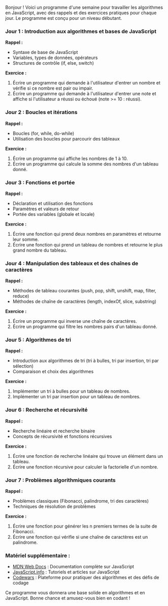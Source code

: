Bonjour ! Voici un programme d'une semaine pour travailler les algorithmes en JavaScript, avec des rappels et des exercices pratiques pour chaque jour. Le programme est conçu pour un niveau débutant.

### Jour 1 : Introduction aux algorithmes et bases de JavaScript

**Rappel :**

- Syntaxe de base de JavaScript
- Variables, types de données, opérateurs
- Structures de contrôle (if, else, switch)

**Exercice :**

1. Écrire un programme qui demande à l'utilisateur d'entrer un nombre et vérifie si ce nombre est pair ou impair.
2. Écrire un programme qui demande à l'utilisateur d'entrer une note et affiche si l'utilisateur a réussi ou échoué (note >= 10 : réussi).

### Jour 2 : Boucles et itérations

**Rappel :**

- Boucles (for, while, do-while)
- Utilisation des boucles pour parcourir des tableaux

**Exercice :**

1. Écrire un programme qui affiche les nombres de 1 à 10.
2. Écrire un programme qui calcule la somme des nombres d'un tableau donné.

### Jour 3 : Fonctions et portée

**Rappel :**

- Déclaration et utilisation des fonctions
- Paramètres et valeurs de retour
- Portée des variables (globale et locale)

**Exercice :**

1. Écrire une fonction qui prend deux nombres en paramètres et retourne leur somme.
2. Écrire une fonction qui prend un tableau de nombres et retourne le plus grand nombre du tableau.

### Jour 4 : Manipulation des tableaux et des chaînes de caractères

**Rappel :**

- Méthodes de tableau courantes (push, pop, shift, unshift, map, filter, reduce)
- Méthodes de chaîne de caractères (length, indexOf, slice, substring)

**Exercice :**

1. Écrire un programme qui inverse une chaîne de caractères.
2. Écrire un programme qui filtre les nombres pairs d'un tableau donné.

### Jour 5 : Algorithmes de tri

**Rappel :**

- Introduction aux algorithmes de tri (tri à bulles, tri par insertion, tri par sélection)
- Comparaison et choix des algorithmes

**Exercice :**

1. Implémenter un tri à bulles pour un tableau de nombres.
2. Implémenter un tri par insertion pour un tableau de nombres.

### Jour 6 : Recherche et récursivité

**Rappel :**

- Recherche linéaire et recherche binaire
- Concepts de récursivité et fonctions récursives

**Exercice :**

1. Écrire une fonction de recherche linéaire qui trouve un élément dans un tableau.
2. Écrire une fonction récursive pour calculer la factorielle d'un nombre.

### Jour 7 : Problèmes algorithmiques courants

**Rappel :**

- Problèmes classiques (Fibonacci, palindrome, tri des caractères)
- Techniques de résolution de problèmes

**Exercice :**

1. Écrire une fonction pour générer les n premiers termes de la suite de Fibonacci.
2. Écrire une fonction qui vérifie si une chaîne de caractères est un palindrome.

### Matériel supplémentaire :

- [MDN Web Docs](https://developer.mozilla.org/fr/docs/Web/JavaScript) : Documentation complète sur JavaScript
- [JavaScript.info](https://javascript.info/) : Tutoriels et articles sur JavaScript
- [Codewars](https://www.codewars.com/) : Plateforme pour pratiquer des algorithmes et des défis de codage

Ce programme vous donnera une base solide en algorithmes et en JavaScript. Bonne chance et amusez-vous bien en codant !
